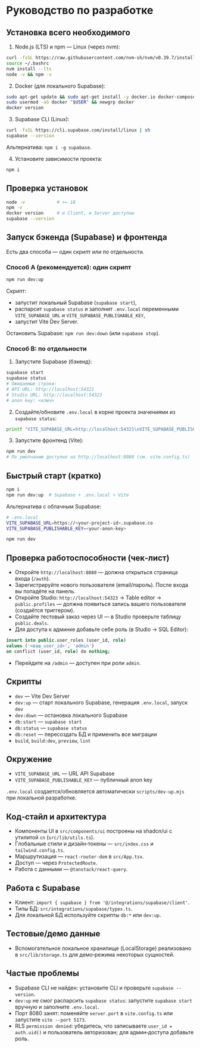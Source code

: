 # Руководство по разработке

## Установка всего необходимого
1) Node.js (LTS) и npm — Linux (через nvm):
```bash
curl -fsSL https://raw.githubusercontent.com/nvm-sh/nvm/v0.39.7/install.sh | bash
source ~/.bashrc
nvm install --lts
node -v && npm -v
```

2) Docker (для локального Supabase):
```bash
sudo apt-get update && sudo apt-get install -y docker.io docker-compose-plugin
sudo usermod -aG docker "$USER" && newgrp docker
docker version
```

3) Supabase CLI (Linux):
```bash
curl -fsSL https://cli.supabase.com/install/linux | sh
supabase --version
```
Альтернатива: `npm i -g supabase`.

4) Установите зависимости проекта:
```bash
npm i
```

## Проверка установок
```bash
node -v            # >= 18
npm -v
docker version     # и Client, и Server доступны
supabase --version
```

## Запуск бэкенда (Supabase) и фронтенда
Есть два способа — один скрипт или по отдельности.

### Способ A (рекомендуется): один скрипт
```bash
npm run dev:up
```
Скрипт:
- запустит локальный Supabase (`supabase start`),
- распарсит `supabase status` и заполнит `.env.local` переменными `VITE_SUPABASE_URL` и `VITE_SUPABASE_PUBLISHABLE_KEY`,
- запустит Vite Dev Server.

Остановить Supabase: `npm run dev:down` (или `supabase stop`).

### Способ B: по отдельности
1) Запустите Supabase (бэкенд):
```bash
supabase start
supabase status
# Ожидаемые строки:
# API URL: http://localhost:54321
# Studio URL: http://localhost:54323
# anon key: <ключ>
```

2) Создайте/обновите `.env.local` в корне проекта значениями из `supabase status`:
```bash
printf "VITE_SUPABASE_URL=http://localhost:54321\nVITE_SUPABASE_PUBLISHABLE_KEY=<anon-key>\n" > .env.local
```

3) Запустите фронтенд (Vite):
```bash
npm run dev
# По умолчанию доступно на http://localhost:8080 (см. vite.config.ts)
```

## Быстрый старт (кратко)
```bash
npm i
npm run dev:up  # Supabase + .env.local + Vite
```
Альтернатива с облачным Supabase:
```bash
# .env.local
VITE_SUPABASE_URL=https://<your-project-id>.supabase.co
VITE_SUPABASE_PUBLISHABLE_KEY=<your-anon-key>

npm run dev
```

## Проверка работоспособности (чек‑лист)
- Откройте `http://localhost:8080` — должна открыться страница входа (`/auth`).
- Зарегистрируйте нового пользователя (email/пароль). После входа вы попадёте на панель.
- Откройте Studio: `http://localhost:54323` → Table editor → `public.profiles` — должна появиться запись вашего пользователя (создаётся триггером).
- Создайте тестовый заказ через UI — в Studio проверьте таблицу `public.deals`.
- Для доступа к админке добавьте себе роль (в Studio → SQL Editor):
```sql
insert into public.user_roles (user_id, role)
values ('<ваш_user_id>', 'admin')
on conflict (user_id, role) do nothing;
```
- Перейдите на `/admin` — доступен при роли `admin`.

## Скрипты
- `dev` — Vite Dev Server
- `dev:up` — старт локального Supabase, генерация `.env.local`, запуск `dev`
- `dev:down` — остановка локального Supabase
- `db:start` — `supabase start`
- `db:status` — `supabase status`
- `db:reset` — пересоздать БД и применить все миграции
- `build`, `build:dev`, `preview`, `lint`

## Окружение
- `VITE_SUPABASE_URL` — URL API Supabase
- `VITE_SUPABASE_PUBLISHABLE_KEY` — публичный anon key

`.env.local` создается/обновляется автоматически `scripts/dev-up.mjs` при локальной разработке.

## Код‑стайл и архитектура
- Компоненты UI в `src/components/ui` построены на shadcn/ui с утилитой `cn` (`src/lib/utils.ts`).
- Глобальные стили и дизайн‑токены — `src/index.css` и `tailwind.config.ts`.
- Маршрутизация — `react-router-dom` в `src/App.tsx`.
- Доступ — через `ProtectedRoute`.
- Работа с данными — `@tanstack/react-query`.

## Работа с Supabase
- Клиент: `import { supabase } from '@/integrations/supabase/client'`.
- Типы БД: `src/integrations/supabase/types.ts`.
- Для локальной БД используйте скрипты `db:*` или `dev:up`.

## Тестовые/демо данные
- Вспомогательное локальное хранилище (LocalStorage) реализовано в `src/lib/storage.ts` для демо‑режима некоторых сущностей.

## Частые проблемы
- Supabase CLI не найден: установите CLI и проверьте `supabase --version`.
- `dev:up` не смог распарсить `supabase status`: запустите `supabase start` вручную и заполните `.env.local`.
- Порт 8080 занят: поменяйте `server.port` в `vite.config.ts` или запустите `vite --port 5173`.
- RLS `permission denied`: убедитесь, что записываете `user_id = auth.uid()` и пользователь авторизован; для админ‑доступа добавьте роль.
